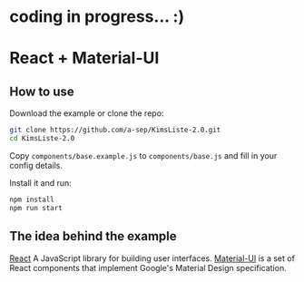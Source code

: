 # coding in progress... :)
# React + Material-UI

## How to use

Download the example or clone the repo:

```bash
git clone https://github.com/a-sep/KimsListe-2.0.git
cd KimsListe-2.0
```

Copy `components/base.example.js` to `components/base.js` and fill in your config details.

Install it and run:

```bash
npm install
npm run start
```

## The idea behind the example

[React](https://reactjs.org) A JavaScript library for building user interfaces.
[Material-UI](https://github.com/callemall/material-ui/tree/v1-beta) is a set of React components that implement Google's Material Design specification.
